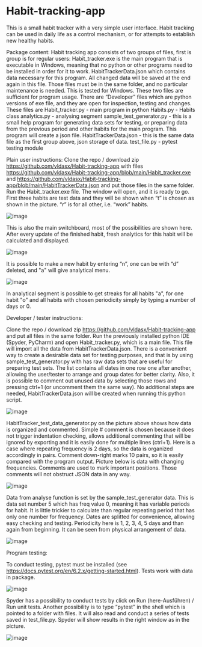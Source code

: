 # Habit-tracking-app

This is a small habit tracker with a very simple user interface.
Habit tracking can be used in daily life as a control mechanism, or for attempts to establish new healthy habits.

Package content:
Habit tracking app consists of two groups of files, first is group is for regular users:
Habit_tracker.exe is the main program that is executable in Windows, meaning that no python or other programs need to be installed in order for it to work.
HabitTrackerData.json which contains data necessary for this program. All changed data will be saved at the end again in this file. Those files must be in the same folder, and no particular maintenance is needed. This is tested for Windows. These two files are sufficient for program usage.
There are “Developer” files which are python versions of exe file, and they are open for inspection, testing and changes. These files are
Habit_tracker.py - main program in python
Habits.py - Habits class
analytics.py - analysing segment
sample_test_generator.py - this is a small help program for generating data sets for testing, or preparing data from the previous period and other habits for the main program. This program will create a json file.
HabitTrackerData.json - this is the same data file as the first group above, json storage of data.
test_file.py - pytest testing module
 
Plain user instructions:
Clone the repo / download zip https://github.com/vldasx/Habit-tracking-app with files https://github.com/vldasx/Habit-tracking-app/blob/main/Habit_tracker.exe and https://github.com/vldasx/Habit-tracking-app/blob/main/HabitTrackerData.json
and put those files in the same folder. Run the Habit_tracker.exe file. The window will open, and it is ready to go. 
First three habits are test data and they will be shown when “t” is chosen as shown in the picture. “r” is for all other, i.e. “work” habits. 

![image](https://user-images.githubusercontent.com/38176126/123511976-094d7e00-d685-11eb-8308-71d1affedd07.png)

 
This is also the main switchboard, most of the possibilities are shown here. After every update of the finished habit, fresh analytics for this habit will be calculated and displayed.

![image](https://user-images.githubusercontent.com/38176126/123544785-23ef2800-d755-11eb-819d-509ece5ec098.png)


It is possible to make a new habit by entering “n”, one can be with “d” deleted, and "a" will give analytical menu.

![image](https://user-images.githubusercontent.com/38176126/123544818-5862e400-d755-11eb-9dd0-13d6b87d16aa.png)

In analytical segment is possible to get streaks for all habits "a", for one habit "o" and all habits with chosen periodicity simply by typing a number of days or 0.

Developer / tester instructions:
 
Clone the repo / download zip https://github.com/vldasx/Habit-tracking-app and put all files in the same folder. Run the previously installed python IDE (Spyder, PyCharm) and open Habit_tracker.py, which is a main file. This file will import all the data from HabitTrackerData.json. There is a convenient way to create a desirable data set for testing purposes, and that is by using sample_test_generator.py with has raw data sets that are useful for preparing test sets. The list contains all dates in one row one after another, allowing the user/tester to arrange and group dates for better clarity. Also, it is possible to comment out unused data by selecting those rows and pressing ctrl+1 (or uncomment them the same way). No additional steps are needed, HabitTrackerData.json will be created when running this python script.

![image](https://user-images.githubusercontent.com/38176126/123512019-4a459280-d685-11eb-85df-e2e4baed7a34.png)


HabitTracker_test_data_generator.py on the picture above shows how data is organized and commented. Simple # comment is chosen because it does not trigger indentation checking, allows additional commenting that will be ignored by exporting and it is easily done for multiple lines (ctrl+1). Here is a case where repeating frequency is 2 days, so the data is organized accordingly in pairs. Comment down-right marks 10 pairs, so it is easily compared with the program output. Picture below is data  with changing frequencies. Comments are used to mark important positions. Those comments will not obstruct JSON data in any way.

![image](https://user-images.githubusercontent.com/38176126/123512042-6fd29c00-d685-11eb-81b4-1e4485ba2785.png) 

Data from analyse function is set by the sample_test_generator data. This is data set number 5 which has freq value 0, meaning it has variable periods for habit. It is 
little trickier to calculate than regular repeating period that has only one number for frequency. Dates are splitted for convenience, allowing easy checking and testing.
Periodicity here is 1, 2, 3, 4, 5 days and than again from beginning. It can be seen from physical arrangement of data.

![image](https://user-images.githubusercontent.com/38176126/123512334-21260180-d687-11eb-9fcb-46ea66fe2b78.png)



Program testing:

To conduct testing, pytest must be installed (see https://docs.pytest.org/en/6.2.x/getting-started.html). Tests work with data in package.

![image](https://user-images.githubusercontent.com/38176126/123512052-87aa2000-d685-11eb-8e67-ff7e655c3d51.png)

Spyder has a possibility to conduct tests by click on Run (here-Ausführen) / Run unit tests. Another possibility is to type “pytest” in the shell which is pointed to a folder with files. It will also read and conduct a series of tests saved in test_file.py. Spyder will show results in the right window as in the picture.

![image](https://user-images.githubusercontent.com/38176126/123512062-95f83c00-d685-11eb-97cf-8e8db1db6ae2.png)

 






	


